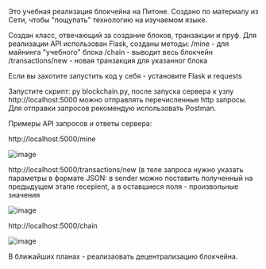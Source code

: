 Это учебная реализация блокчейна на Питоне. Создано по материалу из Сети, чтобы "пощупать" технологию на изучаемом языке.

Создан класс, отвечающий за создание блоков, транзакции и пруф.
Для реализации API использован Flask, созданы методы:
/mine - для майнинга "учебного" блока
/chain - выводит весь блокчейн
/transactions/new - новая транзакция для указанног блока

Если вы захотите запустить код у себя - установите Flask и requests

Запустите скрипт: py blockchain.pу, после запуска сервера к узлу http://localhost:5000 можно отправлять перечисленные http запросы.
Для отправки запросов рекомендую использовать Postman.

Примеры API запросов и ответы сервера:

http://localhost:5000/mine

![image](https://user-images.githubusercontent.com/66779925/158570562-d43e4c85-5b19-4d49-a678-50d95a35f5c6.png)

http://localhost:5000/transactions/new (в теле запроса нужно указать параметры в формате JSON:
в sender можно поставить  полученный на предыдущем этапе recepient, а в оставшиеся поля - произвольные значения

![image](https://user-images.githubusercontent.com/66779925/158570638-8edb75e5-6c1e-445a-aced-839b1ed09da1.png)


http://localhost:5000/chain

![image](https://user-images.githubusercontent.com/66779925/158570738-bf383b02-ce8e-40ac-bf3d-dbd9ad02c19d.png)


В ближайших планах - реализаовать децентрализацию блокчейна.
